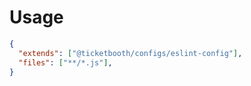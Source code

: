 # Usage

```json
{
  "extends": ["@ticketbooth/configs/eslint-config"],
  "files": ["**/*.js"],
}
```
